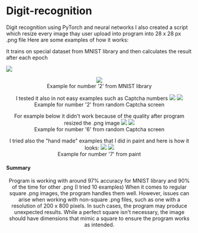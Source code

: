 # Digit-recognition
Digit recognition using PyTorch and neural networks
I also created a script which resize every image thay user upload into program into 28 x 28 px .png file
Here are some examples of how it works:
<p align="center">
  <p>
    It trains on special dataset from MNIST library and then calculates the result after each epoch
  </p>
  <img src="https://github.com/mryt66/Digit-recognition/assets/64143856/65b7a377-ad87-432f-a4ca-bd623ca28c5a" />    
  <br />
</p>

<p align="center">
  <img src="https://github.com/mryt66/Digit-recognition/assets/64143856/0180ec3d-0932-4155-817e-3b3766e022e0" />
  <br />
  Example for number '2' from MNIST library 
</p>

<p align="center">
  I tested it also in not easy examples such as Captcha numbers
  <img src="https://github.com/mryt66/Digit-recognition/assets/64143856/2b4e8727-9610-432b-b401-9e950ccfcbde" />
  <img src="https://github.com/mryt66/Digit-recognition/assets/64143856/c6310242-076b-425a-b8bf-9c34ec434102" />
  <br />
  Example for number '2' from random Captcha screen
</p>

<p align="center">
  For example below it didn't work because of the quality after program resized the .png image
  <img src="https://github.com/mryt66/Digit-recognition/assets/64143856/53d8b0f2-1d40-4956-bde7-577b9a57737a" />
  <img src="https://github.com/mryt66/Digit-recognition/assets/64143856/42edf800-6a89-40eb-8b96-0b8707c2cded" />
  <br />
  Example for number '6' from random Captcha screen
</p>

<p align="center">
  I tried also the "hand made" examples that I did in paint and here is how it looks:
  <img src="https://github.com/mryt66/Digit-recognition/assets/64143856/d9243d91-4f76-4f2e-a387-3de094aa455eS" />
  <img src="https://github.com/mryt66/Digit-recognition/assets/64143856/4518b47e-3cf3-48b8-8b56-c26c96cc8286" />
  <br />
  Example for number '7' from paint
</p>
<h4>
  Summary
</h4>
<p align="center">
  Program is working with around 97% accuracy for MNIST library and 90% of the time for other .png (I tried 10 examples)
  When it comes to regular square .png images, the program handles them well. However, issues can arise when working with non-square .png files, such as one with a resolution of 200 x 800 pixels. In such cases, the program may produce unexpected results. While a perfect square isn't necessary, the image should have dimensions that mimic a square to ensure the program works as intended.
</p>



